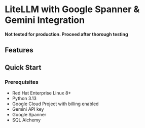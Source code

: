 # LiteLLM with Google Spanner & Gemini Integration

**Not tested for production. Proceed after thorough testing**

## Features

## Quick Start

### Prerequisites
- Red Hat Enterprise Linux 8+
- Python 3.13
- Google Cloud Project with billing enabled
- Gemini API key
- Google Spanner
- SQL Alchemy
